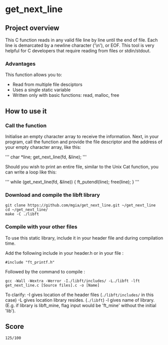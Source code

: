 # get_next_line

## Project overview
This C function reads in any valid file line by line until the end of file. Each line is demarcated by a newline character ('\n'), or EOF. This tool is very helpful for C developers that require reading from files or stdin/stdout.

### Advantages

This function allows you to:
- Read from multiple file desciptors
- Uses a single static variable
- Written only with basic functions: read, malloc, free

## How to use it

### Call the function

Initialise an empty character array to receive the information. Next, in your program, call the function and provide the file descriptor and the address of your empty character array, like this:

'''
char	*line;
get_next_line(fd, &line);
'''

Should you wish to print an entire file, similar to the Unix Cat function, you can write a loop like this:

'''
while (get_next_line(fd, &line))
{
	ft_putendl(line);
	free(line);
}
'''

### Download and compile the libft library

```
git clone https://github.com/mgia/get_next_line.git ~/get_next_line
cd ~/get_next_line/
make -C ./libft
```

### Compile with your other files 

To use this static library, include it in your header file and during compilation time.

Add the following include in your header.h or in your file :
```
#include "ft_printf.h"
```
Followed by the command to compile :
```
gcc -Wall -Wextra -Werror -I./libft/includes/ -L./libft -lft  get_next_line.c [Source files].c -o [Name]
```

To clarify:
-I gives location of the header files (`./libft/includes/` in this case)
-L gives location library resides. (`./libft`)
-l gives name of library. (E.g. if library is libft_mine, flag input would be 'ft_mine' without the initial 'lib').

## Score
`125/100`
